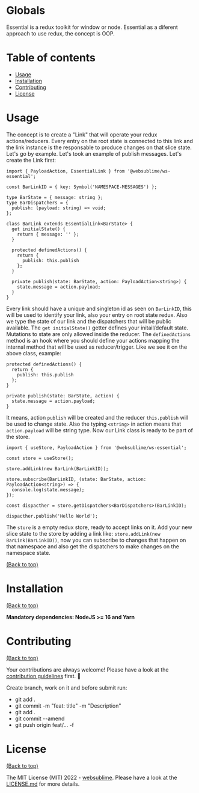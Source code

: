 # Globals

Essential is a redux toolkit for window or node. Essential as a diferent approach to use redux, the concept is OOP. 

# Table of contents

- [Usage](#usage)
- [Installation](#installation)
- [Contributing](#contributing)
- [License](#license)

# Usage

The concept is to create a "Link" that will operate your redux actions/reducers. Every entry on the root state is connected to this link and the link instance is the responsable to produce changes on that slice state. Let's go by example. Let's took an example of publish messages. Let's create the Link first:

```
import { PayloadAction, EssentialLink } from '@websublime/ws-essential';

const BarLinkID = { key: Symbol('NAMESPACE-MESSAGES') };

type BarState = { message: string };
type BarDispatchers = {
  publish: (payload: string) => void;
};

class BarLink extends EssentialLink<BarState> {
  get initialState() {
    return { message: '' };
  }

  protected definedActions() {
    return {
      publish: this.publish
    };
  }

  private publish(state: BarState, action: PayloadAction<string>) {
    state.message = action.payload;
  }
}
```

Every link should have a unique and singleton id as seen on ```BarLinkID```, this will be used to identify your link, also your entry on root state redux. Also we type the state of our link and the dispatchers that will be public available. The ```get initialState()``` getter defines your initail/default state. Mutations to state are only allowed inside the reducer. The ```definedActions``` method is an hook where you should define your actions mapping the internal method that will be used as reducer/trigger. Like we see it on the above class, example:

```
protected definedActions() {
  return {
    publish: this.publish
  };
}

private publish(state: BarState, action) {
  state.message = action.payload;
}
```

It means, action ```publish``` will be created and the reducer ```this.publish``` will be used to change state. Also the typing ```<string>``` in action means that ```action.payload``` will be string type. Now our Link class is ready to be part of the store.

```
import { useStore, PayloadAction } from '@websublime/ws-essential';

const store = useStore();

store.addLink(new BarLink(BarLinkID));

store.subscribe(BarLinkID, (state: BarState, action: PayloadAction<string>) => {
  console.log(state.message);
});

const dispacther = store.getDispatchers<BarDispatchers>(BarLinkID);

dispacther.publish('Hello World');
```

The ```store``` is a empty redux store, ready to accept links on it. Add your new slice state to the store by adding a link like: ```store.addLink(new BarLink(BarLinkID))```, now you can subscribe to changes that happen on that namespace and also get the dispatchers to make changes on the namespace state.



[(Back to top)](#table-of-contents)

# Installation

[(Back to top)](#table-of-contents)

**Mandatory dependencies: NodeJS >= 16 and Yarn**

# Contributing

[(Back to top)](#table-of-contents)

Your contributions are always welcome! Please have a look at the [contribution guidelines](CONTRIBUTING.md) first. :tada:

Create branch, work on it and before submit run:
  - git add .
  - git commit -m "feat: title" -m "Description"
  - git add .
  - git commit --amend
  - git push origin feat/... -f

# License

[(Back to top)](#table-of-contents)


The MIT License (MIT) 2022 - [websublime](https://github.com/websublime/). Please have a look at the [LICENSE.md](LICENSE.md) for more details.